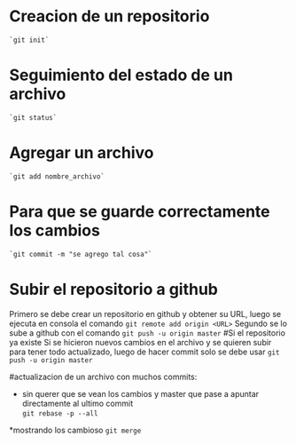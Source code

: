 # Creacion de un repositorio 
	`git init`
# Seguimiento del estado de un archivo
	`git status`
# Agregar un archivo 
	`git add nombre_archivo`
# Para que se guarde correctamente los cambios 
	`git commit -m "se agrego tal cosa"`
# Subir el repositorio a github
Primero se debe crear un repositorio en github y obtener su URL, luego se ejecuta en consola el comando 
	`git remote add origin <URL>` 
Segundo se lo sube a github con el comando 
	`git push -u origin master`
#Si el repositorio ya existe 
Si se hicieron nuevos cambios en el archivo y se quieren subir para tener todo actualizado, luego de hacer commit solo se debe usar
	`git push -u origin master`


#actualizacion de un archivo con muchos commits:

* sin querer que se vean los cambios y master que pase a apuntar directamente al ultimo commit  
	`git rebase -p --all`

*mostrando los cambioso
	`git merge`
